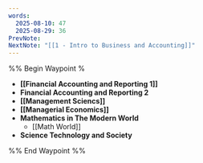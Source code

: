 ```yaml
---
words:
  2025-08-10: 47
  2025-08-29: 36
PrevNote:
NextNote: "[[1 - Intro to Business and Accounting​]]"
---
```


%% Begin Waypoint %
- **[[Financial Accounting and Reporting 1]]**
- **Financial Accounting and Reporting 2**
- **[[Management Sciencs]]**
- **[[Managerial Economics]]**
- **Mathematics in The Modern World**
	- [[Math World]]
- **Science Technology and Society**

%% End Waypoint %%